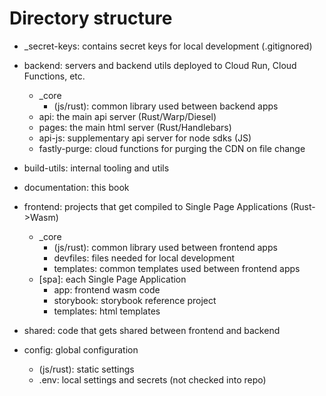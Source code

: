 # Directory structure

* _secret-keys: contains secret keys for local development (.gitignored)

* backend: servers and backend utils deployed to Cloud Run, Cloud Functions, etc.
  - _core
    - (js/rust): common library used between backend apps
  - api: the main api server (Rust/Warp/Diesel)
  - pages: the main html server (Rust/Handlebars)
  - api-js: supplementary api server for node sdks (JS)
  - fastly-purge: cloud functions for purging the CDN on file change 

* build-utils: internal tooling and utils

* documentation: this book

* frontend: projects that get compiled to Single Page Applications (Rust->Wasm)
  - _core
    - (js/rust): common library used between frontend apps
    - devfiles: files needed for local development
    - templates: common templates used between frontend apps 
  - [spa]: each Single Page Application
    - app: frontend wasm code
    - storybook: storybook reference project
    - templates: html templates

* shared: code that gets shared between frontend and backend 

* config: global configuration 
  - (js/rust): static settings
  - .env: local settings and secrets (not checked into repo)

